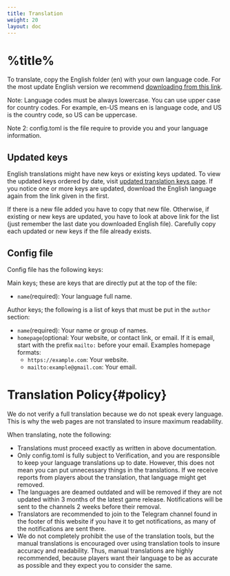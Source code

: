 ```yaml
---
title: Translation
weight: 20
layout: doc
---
```

# %title%
To translate, copy the English folder (en) with your own language code. For the most update English version we recommend [downloading from this link](https://github.com/gamemgh/langs/releases/download/lang/en.zip).

Note: Language codes must be always lowercase. You can use upper case for country codes. For example, en-US means en is language code, and US is the country code, so US can be uppercase.

Note 2: config.toml is the file require to provide you and your language information.

## Updated keys
English translations might have new keys or existing keys updated. To view the updated keys ordered by date, visit [updated translation keys page](https://github.com/gamemgh/langs/blob/main/keys.md). If you notice one or more keys are updated, download the English language again from the link given in the first.

If there is a new file added you have to copy that new file. Otherwise, if existing or new keys are updated, you have to look at above link for the list (just remember the last date you downloaded English file). Carefully copy each updated or new keys if the file already exists.

## Config file
Config file has the following keys:

Main keys; these are keys that are directly put at the top of the file:
- `name`(required): Your language full name.

Author keys; the following is a list of keys that must be put in the `author` section:
- `name`(required): Your name or group of names.
- `homepage`(optional: Your website, or contact link, or email. If it is email, start with the prefix `mailto:` before your email. Examples homepage formats:
	- `https://example.com`: Your website.
	- `mailto:example@gmail.com`: Your email.

# Translation Policy{#policy}
We do not verify a full translation because we do not speak every language. This is why the web pages are not translated to insure maximum readability.

When translating, note the following:
- Translations must proceed exactly as written in above documentation.
- Only config.toml is fully subject to Verification, and you  are responsible to keep your language translations up to date. However, this does not mean you can put unnecessary things in the translations. If we receive reports from players about the translation, that language might get removed.
- The languages are deamed outdated and will be removed if they are not updated within 3 months of the latest game release. Notifications will be sent to the channels 2 weeks before their removal.
- Translators are recommended to join to the Telegram channel found in the footer of this website if you have it to get notifications, as many of the notifications are sent there.
- We do not completely prohibit the use of the translation tools, but the manual translations is encouraged over using translation tools to insure accuracy and readability. Thus, manual translations are highly recommended, because players want their language to be as accurate as possible and they expect you to consider the same.
